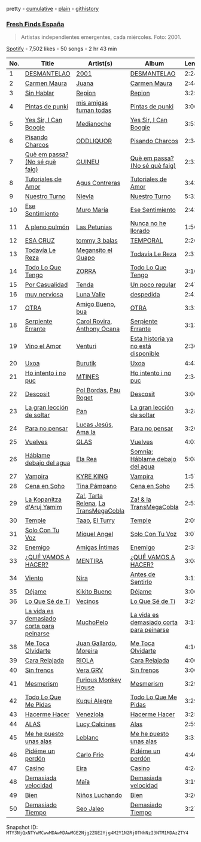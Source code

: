 pretty - [cumulative](/playlists/cumulative/37i9dQZF1DWVhn3qoy98w6.md) - [plain](/playlists/plain/37i9dQZF1DWVhn3qoy98w6) - [githistory](https://github.githistory.xyz/mackorone/spotify-playlist-archive/blob/main/playlists/plain/37i9dQZF1DWVhn3qoy98w6)

### [Fresh Finds España](https://open.spotify.com/playlist/37i9dQZF1DWVhn3qoy98w6)

> Artistas independientes emergentes, cada miércoles\. Foto: 2001.

[Spotify](https://open.spotify.com/user/spotify) - 7,502 likes - 50 songs - 2 hr 43 min

| No. | Title | Artist(s) | Album | Length |
|---|---|---|---|---|
| 1 | [DESMANTELAO](https://open.spotify.com/track/0YbCXBfvO2JhplLAB5FoIx) | [2001](https://open.spotify.com/artist/4ptSxeecnfuKKrOm7oCVPT) | [DESMANTELAO](https://open.spotify.com/album/1haMBzNWlWefhTYo8NswdU) | 2:24 |
| 2 | [Carmen Maura](https://open.spotify.com/track/6ClMdWb43mBKHX73JfqJhO) | [Juana](https://open.spotify.com/artist/59rrpl4VEJ34sIXu4JFp8W) | [Carmen Maura](https://open.spotify.com/album/13I0ZKMSxhl4Iib5HfUjUL) | 2:44 |
| 3 | [Sin Hablar](https://open.spotify.com/track/4xGAVaRPvewFxX3RGLR433) | [Repion](https://open.spotify.com/artist/15o4xwiKZWJ6jOFp9LeP24) | [Repion](https://open.spotify.com/album/5o72CTv41E3lh2h7yNEm1R) | 3:25 |
| 4 | [Pintas de punki](https://open.spotify.com/track/3pYacQzqMUP25Tz1UuJzFL) | [mis amigas fuman todas](https://open.spotify.com/artist/7KdIqg2BmTqrSTJm19a8me) | [Pintas de punki](https://open.spotify.com/album/7f6EA73EsumyisyCgmjHyS) | 3:06 |
| 5 | [Yes Sir, I Can Boogie](https://open.spotify.com/track/0Nsi4QYe7dSV1EGWeD4Ina) | [Medianoche](https://open.spotify.com/artist/0cdMQNFIPkvbCvtapjvbkk) | [Yes Sir, I Can Boogie](https://open.spotify.com/album/1RL06GXjm2fC8w0eYYWsOc) | 3:53 |
| 6 | [Pisando Charcos](https://open.spotify.com/track/4D2RaferzFNzX0dzwnURFX) | [ODDLIQUOR](https://open.spotify.com/artist/1rmlkMXVf5f6ilIVhjow34) | [Pisando Charcos](https://open.spotify.com/album/2m7bYg4g9VkPIl2kKp9pOD) | 2:34 |
| 7 | [Què em passa? \(No sé què faig\)](https://open.spotify.com/track/7xTCYJZAkCq0SaZ3UP7PHx) | [GUINEU](https://open.spotify.com/artist/71LogL8lYEei6YssB4RyVD) | [Què em passa? \(No sé què faig\)](https://open.spotify.com/album/3ZS5W7V55w5dKIJkqsl3ZG) | 2:33 |
| 8 | [Tutoriales de Amor](https://open.spotify.com/track/51Czqib2kDMgNyjUGv4aqF) | [Agus Contreras](https://open.spotify.com/artist/50ENLjdaCeZznlFIeGdemw) | [Tutoriales de Amor](https://open.spotify.com/album/0uL4GZA4RZ1Pt9wgMKBQOx) | 3:42 |
| 9 | [Nuestro Turno](https://open.spotify.com/track/0LKExqZSHcGLCnPXs9FBo6) | [Nievla](https://open.spotify.com/artist/2LnG9Y5m1N69MBmComLbFp) | [Nuestro Turno](https://open.spotify.com/album/4NNztoaC0NhMZvqQVqwUnZ) | 5:32 |
| 10 | [Ese Sentimiento](https://open.spotify.com/track/0RjVKLI1j3ABMy5XxNF6cp) | [Muro María](https://open.spotify.com/artist/5INts4xs8Jf1Rpnkd6Zd2Y) | [Ese Sentimiento](https://open.spotify.com/album/7BZyCYjkwUsyM1tlbtms8D) | 2:41 |
| 11 | [A pleno pulmón](https://open.spotify.com/track/385LOQSsqndhKlZakIZPAA) | [Las Petunias](https://open.spotify.com/artist/5ahvDss0AH60cd2AWqoU1r) | [Nunca no he llorado](https://open.spotify.com/album/7bPbOE1J1kB6Z5PDwkKLHu) | 1:56 |
| 12 | [ESA CRUZ](https://open.spotify.com/track/6k1jtZry83hc5bw44z0ntJ) | [tommy 3 balas](https://open.spotify.com/artist/2toYLRPVyQ0VTBzja0WBBL) | [TEMPORAL](https://open.spotify.com/album/5aQOnI7YrW7AnnU3asp8pr) | 2:26 |
| 13 | [Todavía Le Reza](https://open.spotify.com/track/6XIWmjVhpKvA6eD10TZKq5) | [Megansito el Guapo](https://open.spotify.com/artist/77pveBNk2RqfKuBpCvdG9f) | [Todavía Le Reza](https://open.spotify.com/album/5pPvyLYjMzCzuvqroLKGJs) | 2:31 |
| 14 | [Todo Lo Que Tengo](https://open.spotify.com/track/1PJSAvtTox6WiFA1FIbg8y) | [ZORRA](https://open.spotify.com/artist/5O0wGiF662RZSkYYxVwnv9) | [Todo Lo Que Tengo](https://open.spotify.com/album/2MyAbwcZoq0XyBUhKHrlvL) | 3:16 |
| 15 | [Por Casualidad](https://open.spotify.com/track/02nf2GHoWzEmiNiOL8T1ml) | [Tenda](https://open.spotify.com/artist/6q67yxb78jnAUnVXrbZBHS) | [Un poco regular](https://open.spotify.com/album/2IJ1VnCFUXYTFB5MlT1MB0) | 2:47 |
| 16 | [muy nerviosa](https://open.spotify.com/track/5GMcyZUI3TM91gwKcKqZuS) | [Luna Valle](https://open.spotify.com/artist/7i2n4SRaxtVZFBOOOPKvPB) | [despedida](https://open.spotify.com/album/6gM5E0CKhTA2qXt6eAscAi) | 2:41 |
| 17 | [OTRA](https://open.spotify.com/track/3llK9t8Wzgy8p5mSdic8jn) | [Amigo Bueno](https://open.spotify.com/artist/7tRm5DwLPNaYjWVbGz3fW1), [bua](https://open.spotify.com/artist/5SpWjDEwSMHKHKYgyBM1H2) | [OTRA](https://open.spotify.com/album/0qzljGNU4njjaZFZa2ooSi) | 3:32 |
| 18 | [Serpiente Errante](https://open.spotify.com/track/3tfh7B0KoyaQglA0Q9IwVm) | [Carol Rovira](https://open.spotify.com/artist/03l8FCVHinQvddvneZCZ0h), [Anthony Ocana](https://open.spotify.com/artist/0Hl9bUOHvBaO5Td5vpRvlG) | [Serpiente Errante](https://open.spotify.com/album/1PnpJaspQw4qLTH6Lhr5Ql) | 3:13 |
| 19 | [Vino el Amor](https://open.spotify.com/track/7LWvckYxoIoPb1QW6OnrEb) | [Venturi](https://open.spotify.com/artist/2f1pksYZS7c56itOgksEeE) | [Esta historia ya no está disponible](https://open.spotify.com/album/1nzm7XdIQU2Tg5XBWHew1O) | 2:36 |
| 20 | [Uxoa](https://open.spotify.com/track/67o4L6bcRACDHJxJDRFP0I) | [Burutik](https://open.spotify.com/artist/5zB7ieXnS8yWs08jPNXQQn) | [Uxoa](https://open.spotify.com/album/6mDiTRNMkK5Ai73s6oSkBf) | 4:43 |
| 21 | [Ho intento i no puc](https://open.spotify.com/track/0Bo9fq7DATIgnmqQIep45q) | [MTINES](https://open.spotify.com/artist/76lAr4DMu57YZufBZpdEP4) | [Ho intento i no puc](https://open.spotify.com/album/6lz0z6JjE9yT8juvI86ttZ) | 2:34 |
| 22 | [Descosit](https://open.spotify.com/track/5ayoCVhsmkiT73CkkqJwvv) | [Pol Bordas](https://open.spotify.com/artist/1PcEYX38hbrPwOfzZmEqEI), [Pau Roget](https://open.spotify.com/artist/4UeHkOvxioupNQ6PFa7uFb) | [Descosit](https://open.spotify.com/album/33ZU6ijMtBa9dfBVpZfOPV) | 3:06 |
| 23 | [La gran lección de soltar](https://open.spotify.com/track/6hewMwBo4UrAk7vydcvRIo) | [Pan](https://open.spotify.com/artist/6TwVti0LuoYhLwKylNtvfX) | [La gran lección de soltar](https://open.spotify.com/album/5xSfnM1VeaqLO7OkyIwmAL) | 3:28 |
| 24 | [Para no pensar](https://open.spotify.com/track/6SGc3VWDbNvDeyxQFIMZAi) | [Lucas Jesús](https://open.spotify.com/artist/4aOowso1Cyvob8i68vFQN1), [Ama Ia](https://open.spotify.com/artist/5myr2gHvqlEkktvZioElER) | [Para no pensar](https://open.spotify.com/album/4tGzqDrbMnmljFS92L9wx6) | 3:20 |
| 25 | [Vuelves](https://open.spotify.com/track/1iQfXoms4CRmvE1IM4nI6h) | [GLAS](https://open.spotify.com/artist/4Z1zjj6iQYhxLY9zE9sJch) | [Vuelves](https://open.spotify.com/album/7couQFpNjrSkwP1QshPyRJ) | 4:03 |
| 26 | [Háblame debajo del agua](https://open.spotify.com/track/5xQLQEeLck7582s2LhsjG1) | [Ela Rea](https://open.spotify.com/artist/5KUsgTBOSPOKlv7doXU9H6) | [Somnia: Háblame debajo del agua](https://open.spotify.com/album/6s9cIqXOfIFo01KxqVb2j7) | 5:08 |
| 27 | [Vampira](https://open.spotify.com/track/0FH8rr5hnZhHhgVvzsqKxg) | [KYRE KING](https://open.spotify.com/artist/4bbhNhVyIER7TrBkyY082O) | [Vampira](https://open.spotify.com/album/2VGzweMsMo5G3PTWHlPPRZ) | 1:57 |
| 28 | [Cena en Soho](https://open.spotify.com/track/59AKkrRp64AHVjzaXqb5AF) | [Tina Pámpano](https://open.spotify.com/artist/3JpVAGms96OlNuWPRfrI28) | [Cena en Soho](https://open.spotify.com/album/6KCOdZjebNHFx1PY844CLA) | 2:51 |
| 29 | [La Kopanitza d'Aruj Yamim](https://open.spotify.com/track/2VYXlmRQC4tOl0Fv3ROLxC) | [Za!](https://open.spotify.com/artist/5id3QE9SvJCxWwHVa0zRcD), [Tarta Relena](https://open.spotify.com/artist/40sPlPGgON8MBAiW4CIFTP), [La TransMegaCobla](https://open.spotify.com/artist/5ZGCeFIgsJrHwl1c2tcFXg) | [Za! & la TransMegaCobla](https://open.spotify.com/album/2u62C4T3wa1hGrdpdzqAxw) | 2:53 |
| 30 | [Temple](https://open.spotify.com/track/36YN5EkQ2OIrONxA1tzf2Y) | [Taao](https://open.spotify.com/artist/00I4wKx2BvStGK00Y3Kw5k), [El Turry](https://open.spotify.com/artist/67u4XVeDxZkezu7FGe9ZZC) | [Temple](https://open.spotify.com/album/3UdqbDj9sfOhrIlKrA5Ssv) | 2:09 |
| 31 | [Solo Con Tu Voz](https://open.spotify.com/track/2ivyd5JZg7VBTVu9PFZj36) | [Miquel Angel](https://open.spotify.com/artist/1MjAoX6mkGiGMhIQfAmbG3) | [Solo Con Tu Voz](https://open.spotify.com/album/5MObnFH2M6O7rILHMiXzTC) | 3:07 |
| 32 | [Enemigo](https://open.spotify.com/track/51Uv59zzELqnEh0vEiMH0a) | [Amigas Íntimas](https://open.spotify.com/artist/3UUAW3F5qqRQrTvAHuAarw) | [Enemigo](https://open.spotify.com/album/0yeiy634IWMvn9IfZItOhf) | 2:35 |
| 33 | [¿QUÉ VAMOS A HACER?](https://open.spotify.com/track/5IKjGH6bgaFNqrLH9liwGv) | [MENTIRA](https://open.spotify.com/artist/025KCrdT7Sl83OzsBfEhtu) | [¿QUÉ VAMOS A HACER?](https://open.spotify.com/album/40M2zKQmDS0MLfjo4ksPT1) | 3:08 |
| 34 | [Viento](https://open.spotify.com/track/1PcljKpPNHjWZ0NOB8BYii) | [Nira](https://open.spotify.com/artist/7tLizLCp68SQUCy01Iinwg) | [Antes de Sentirlo](https://open.spotify.com/album/31F8giklXmwNRlq43DbuBJ) | 3:12 |
| 35 | [Déjame](https://open.spotify.com/track/7cTLMQXLO7PlzSgd66lVkT) | [Kikito Bueno](https://open.spotify.com/artist/0tTpj9wxpzdHxLSgnQD8Zf) | [Déjame](https://open.spotify.com/album/0e9uHLoZiLyciCp2nmnfSY) | 3:06 |
| 36 | [Lo Que Sé de Ti](https://open.spotify.com/track/61qaZAO4X1tIADiuTJbGhq) | [Vecinos](https://open.spotify.com/artist/42g6k1iU30Z2lDl0E2oKZR) | [Lo Que Sé de Ti](https://open.spotify.com/album/3W4kRCKtRKybvyChBuTsAH) | 3:29 |
| 37 | [La vida es demasiado corta para peinarse](https://open.spotify.com/track/3WIYqvLuTrOtTq42yiKnew) | [MuchoPelo](https://open.spotify.com/artist/7MxPevTXcOfko4WgYKckDP) | [La vida es demasiado corta para peinarse](https://open.spotify.com/album/0flWVc2oV8C2o3HRYR5icS) | 3:15 |
| 38 | [Me Toca Olvidarte](https://open.spotify.com/track/3siRT58qu3SilQLMS96Lln) | [Juan Gallardo](https://open.spotify.com/artist/74y9C4l2kav1cwaFXzzUKt), [Moreira](https://open.spotify.com/artist/7oprBrcyjELdAALY8hK9pr) | [Me Toca Olvidarte](https://open.spotify.com/album/3V7BmwjuGao7CXtKxY2ed0) | 4:16 |
| 39 | [Cara Relajada](https://open.spotify.com/track/3LANeJSChL6M8J8x9vk0f9) | [RIOLA](https://open.spotify.com/artist/3Ri2BjKwyDM96dsOzYL5r9) | [Cara Relajada](https://open.spotify.com/album/6FvLom2t1qdJvH59799oQJ) | 4:00 |
| 40 | [Sin frenos](https://open.spotify.com/track/4587QDo3NAeiWYErn9jKgI) | [Vera GRV](https://open.spotify.com/artist/03ibrSvByQ6WCX79oFaORa) | [Sin frenos](https://open.spotify.com/album/1uAsj3XqL2t0Ol8R4nys2D) | 3:06 |
| 41 | [Mesmerism](https://open.spotify.com/track/3FJHgoKZ3ooreQc4NVD3UC) | [Furious Monkey House](https://open.spotify.com/artist/4u8LHuDsbX6iiVdAgG2Kq9) | [Mesmerism](https://open.spotify.com/album/5WHa9dbjZAdZG1a8fHHMS3) | 3:29 |
| 42 | [Todo Lo Que Me Pidas](https://open.spotify.com/track/6vrvSNTNcOsb1lJTBtAiTh) | [Kuqui Alegre](https://open.spotify.com/artist/2zpkkM7osuwOVDe9Sfcypc) | [Todo Lo Que Me Pidas](https://open.spotify.com/album/1swKEUFX25G7jBfaaDa9Uv) | 3:29 |
| 43 | [Hacerme Hacer](https://open.spotify.com/track/0Uq47YTNmdJoVAZJ0kYuDd) | [Veneziola](https://open.spotify.com/artist/1jn08k1rDu36pV7dOSbktm) | [Hacerme Hacer](https://open.spotify.com/album/0Vkh541vieXeWqb2WKXq1N) | 3:25 |
| 44 | [ALAS](https://open.spotify.com/track/46dFTrR7IGgWoTbcwjatjC) | [Lucy Calcines](https://open.spotify.com/artist/63QmOmCaD0DlWT7uPtnrqW) | [Alas](https://open.spotify.com/album/0q2c31QhtrSny4iG6sYL0W) | 2:59 |
| 45 | [Me he puesto unas alas](https://open.spotify.com/track/6rDiwLTItUG0RQFmbQdJed) | [Leblanc](https://open.spotify.com/artist/25H3Jsd9aQK2MGTtIeNzhQ) | [Me he puesto unas alas](https://open.spotify.com/album/2vj4YwseJztwlM0xW3mQcf) | 3:31 |
| 46 | [Pidéme un perdón](https://open.spotify.com/track/3UFQHQcgVbKBV6AYGchQH3) | [Carlo Frio](https://open.spotify.com/artist/2ZkSJkvuz5kzvPe4ff1jqc) | [Pidéme un perdón](https://open.spotify.com/album/7gyScq2Xv0w3TQjnVxYGkv) | 4:46 |
| 47 | [Casino](https://open.spotify.com/track/4ezu1njO7VtPQuxNC9vlb9) | [Eira](https://open.spotify.com/artist/2Wxv0u0QvT9nBcdRxv6G9v) | [Casino](https://open.spotify.com/album/57LxNk5DGtcFOc8BtCN5LT) | 4:24 |
| 48 | [Demasiada velocidad](https://open.spotify.com/track/3DvtwdsEPyu2Cqz4IPbKxP) | [Maīa](https://open.spotify.com/artist/3DcBIxPLJt5OOCsATJe4qB) | [Demasiada velocidad](https://open.spotify.com/album/7EItaNyfMy1wLgFxCVghbZ) | 3:19 |
| 49 | [Bien](https://open.spotify.com/track/1mK9d6riNWxkA0V2pHiLK8) | [Niños Luchando](https://open.spotify.com/artist/32ssrEXNswpY4dF56WYYZl) | [Bien](https://open.spotify.com/album/4td5f6STl6jexGxkFvvy4t) | 3:26 |
| 50 | [Demasiado Tiempo](https://open.spotify.com/track/2uyHDKJHEmeaaRv76ipBKm) | [Seo Jaleo](https://open.spotify.com/artist/0wUAR1OTy7vzf5yUddtc5r) | [Demasiado Tiempo](https://open.spotify.com/album/7MfOqWzqXKK2sTRqLlBzPa) | 3:27 |

Snapshot ID: `MTY3NjQxNTYwMCwwMDAwMDAwMGE2Njg2ZGE2Yjg4M2Y1N2RjOTNhNzI3NTM1MDAzZTY4`
